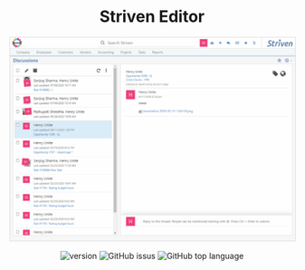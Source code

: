 <h1 align="center">Striven Editor</h1>

<p align="center">
    <img style="border: 1px solid #ddd" src="./img/striven-editor.gif" alt="stirven-editor" />
</p>

<p align="center">
  <img src="https://img.shields.io/npm/v/@striven-erp/striven-editor" alt="version">
  <img src="https://img.shields.io/github/issues/striven-erp/striven-editor" alt="GitHub issus">
  <img src="https://img.shields.io/github/languages/top/striven-erp/striven-editor" alt="GitHub top language">
</p>

